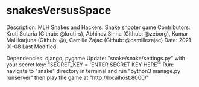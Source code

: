 # snakesVersusSpace

Description: MLH Snakes and Hackers: Snake shooter game
Contributors: Kruti Sutaria (Github: @kruti-s), Abhinav Sinha (Github: @zeborg), Kumar Mallikarjuna (Github: @), Camille Zajac (Github: @camillezajac)
Date: 2021-01-08
Last Modified:

Dependencies: django, pygame
Update: "snake/snake/settings.py" with your secret key: "SECRET_KEY = 'ENTER SECRET KEY HERE'"
Run: navigate to "snake" directory in terminal and run "python3 manage.py runserver" then play the game at "http://localhost:8000/"
